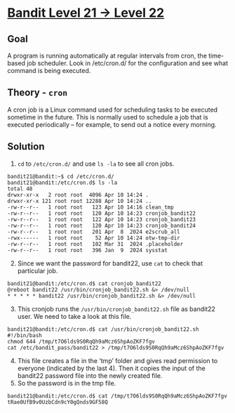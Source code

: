 # [Bandit Level 21 → Level 22](https://overthewire.org/wargames/bandit/bandit22.html)

## Goal
A program is running automatically at regular intervals from cron, the time-based job scheduler. Look in /etc/cron.d/ for the configuration and see what command is being executed.

## Theory - `cron`
A cron job is a Linux command used for scheduling tasks to be executed sometime in the future. This is normally used to schedule a job that is executed periodically – for example, to send out a notice every morning.

## Solution
1. `cd` to `/etc/cron.d/` and use `ls -la` to see all cron jobs.
```
bandit21@bandit:~$ cd /etc/cron.d/
bandit21@bandit:/etc/cron.d$ ls -la
total 48
drwxr-xr-x   2 root root  4096 Apr 10 14:24 .
drwxr-xr-x 121 root root 12288 Apr 10 14:24 ..
-rw-r--r--   1 root root   123 Apr 10 14:16 clean_tmp
-rw-r--r--   1 root root   120 Apr 10 14:23 cronjob_bandit22
-rw-r--r--   1 root root   122 Apr 10 14:23 cronjob_bandit23
-rw-r--r--   1 root root   120 Apr 10 14:23 cronjob_bandit24
-rw-r--r--   1 root root   201 Apr  8  2024 e2scrub_all
-rwx------   1 root root    52 Apr 10 14:24 otw-tmp-dir
-rw-r--r--   1 root root   102 Mar 31  2024 .placeholder
-rw-r--r--   1 root root   396 Jan  9  2024 sysstat
```
2. Since we want the password for bandit22, use `cat` to check that particular job.
```
bandit21@bandit:/etc/cron.d$ cat cronjob_bandit22
@reboot bandit22 /usr/bin/cronjob_bandit22.sh &> /dev/null
* * * * * bandit22 /usr/bin/cronjob_bandit22.sh &> /dev/null
```
3. This cronjob runs the `/usr/bin/cronjob_bandit22.sh` file as bandit22 user. We need to take a look at this file.
```
bandit21@bandit:/etc/cron.d$ cat /usr/bin/cronjob_bandit22.sh
#!/bin/bash
chmod 644 /tmp/t7O6lds9S0RqQh9aMcz6ShpAoZKF7fgv
cat /etc/bandit_pass/bandit22 > /tmp/t7O6lds9S0RqQh9aMcz6ShpAoZKF7fgv
```
4. This file creates a file in the ’tmp’ folder and gives read permission to everyone (indicated by the last 4). Then it copies the input of the bandit22 password file into the newly created file.
5. So the password is in the tmp file.
```
bandit21@bandit:/etc/cron.d$ cat /tmp/t7O6lds9S0RqQh9aMcz6ShpAoZKF7fgv
tRae0UfB9v0UzbCdn9cY0gQnds9GF58Q
```
